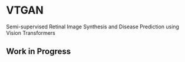 # VTGAN
Semi-supervised Retinal Image Synthesis and Disease Prediction using Vision Transformers

## Work in Progress
